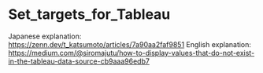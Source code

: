 # Set_targets_for_Tableau
Japanese explanation: https://zenn.dev/t_katsumoto/articles/7a90aa2faf9851
English explanation: https://medium.com/@siromajutu/how-to-display-values-that-do-not-exist-in-the-tableau-data-source-cb9aaa96edb7
